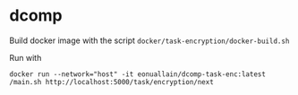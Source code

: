# dcomp

Build docker image with the script
```docker/task-encryption/docker-build.sh```

Run with
```
docker run --network="host" -it eonuallain/dcomp-task-enc:latest /main.sh http://localhost:5000/task/encryption/next
```